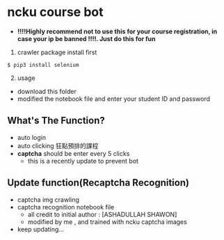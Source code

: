 # ncku course bot
+ **!!!!Highly recommend not to use this for your course registration, in case your ip be banned !!!!. Just do this for fun**
1. crawler package install first
```
$ pip3 install selenium 
```


2. usage
+    download this folder
+    modified the notebook file and enter your student ID and password

## What's The Function?
+ auto login 
+ auto clicking 狂點預排的課程
+ **captcha** should be enter every 5 clicks
    + this is a recently update to prevent bot

## Update function(Recaptcha Recognition)
+ captcha img crawling
+ captcha recognition notebook file
    + all credit to initial author : [ASHADULLAH SHAWON]
    + modified by me , and trained with ncku captcha images 
+ keep updating...
